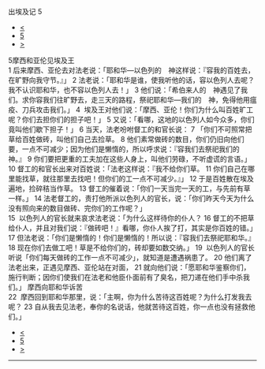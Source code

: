 ﻿





 出埃及记 5




* [<](bible/EXO04.md)
* [5](bible/EXO.md)
* [>](bible/EXO06.md)



 
5摩西和亚伦见埃及王  
1 后来摩西、亚伦去对法老说：「耶和华—以色列的　神这样说：『容我的百姓去，在旷野向我守节。』」 
2 法老说：「耶和华是谁，使我听他的话，容以色列人去呢？我不认识耶和华，也不容以色列人去！」 
3 他们说：「希伯来人的　神遇见了我们。求你容我们往旷野去，走三天的路程，祭祀耶和华—我们的　神，免得他用瘟疫、刀兵攻击我们。」 
4  埃及王对他们说：「摩西、亚伦！你们为什么叫百姓旷工呢？你们去担你们的担子吧！」 
5 又说：「看哪，这地的以色列人如今众多，你们竟叫他们歇下担子！」 
6 当天，法老吩咐督工的和官长说： 
7 「你们不可照常把草给百姓做砖，叫他们自己去捡草。 
8 他们素常做砖的数目，你们仍旧向他们要，一点不可减少；因为他们是懒惰的，所以呼求说：『容我们去祭祀我们的　神。』 
9 你们要把更重的工夫加在这些人身上，叫他们劳碌，不听虚谎的言语。」  
10 督工的和官长出来对百姓说：「法老这样说：『我不给你们草。 
11 你们自己在哪里能找草，就往那里去找吧！但你们的工一点不可减少。』」 
12 于是百姓散在埃及遍地，捡碎秸当作草。 
13 督工的催着说：「你们一天当完一天的工，与先前有草一样。」 
14 法老督工的，责打他所派以色列人的官长，说：「你们昨天今天为什么没有照向来的数目做砖、完你们的工作呢？」  
15  以色列人的官长就来哀求法老说：「为什么这样待你的仆人？ 
16 督工的不把草给仆人，并且对我们说：『做砖吧！』看哪，你仆人挨了打，其实是你百姓的错。」 
17 但法老说：「你们是懒惰的！你们是懒惰的！所以说：『容我们去祭祀耶和华。』 
18 现在你们去做工吧！草是不给你们的，砖却要如数交纳。」 
19  以色列人的官长听说「你们每天做砖的工作一点不可减少」，就知道是遭遇祸患了。 
20 他们离了法老出来，正遇见摩西、亚伦站在对面， 
21 就向他们说：「愿耶和华鉴察你们，施行判断；因你们使我们在法老和他臣仆面前有了臭名，把刀递在他们手中杀我们。」 摩西向耶和华诉苦  
22  摩西回到耶和华那里，说：「主啊，你为什么苦待这百姓呢？为什么打发我去呢？ 
23 自从我去见法老，奉你的名说话，他就苦待这百姓，你一点也没有拯救他们。」 
* [<](bible/EXO04.md)
* [5](bible/EXO.md)
* [>](bible/EXO06.md)





---










